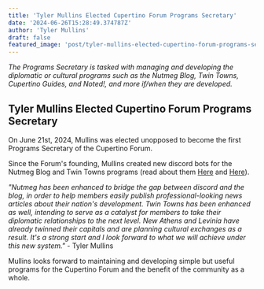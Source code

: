 ```yaml
---
title: 'Tyler Mullins Elected Cupertino Forum Programs Secretary'
date: '2024-06-26T15:28:49.374787Z'
author: 'Tyler Mullins'
draft: false
featured_image: 'post/tyler-mullins-elected-cupertino-forum-programs-secretary-2024-06-26-15-28-49.374787/CUPFL.png'
---
```


*The Programs Secretary is tasked with managing and developing the diplomatic or cultural programs such as the Nutmeg Blog, Twin Towns, Cupertino Guides, and Noted!, and more if/when they are developed.*
## Tyler Mullins Elected Cupertino Forum Programs Secretary

On June 21st, 2024, Mullins was elected unopposed to become the first Programs Secretary of the Cupertino Forum.

Since the Forum's founding, Mullins created new discord bots for the Nutmeg Blog and Twin Towns programs (read about them [Here](https://www.cupertino.forum/post/nutmeg-has-evolved--2024-06-04-19-08-15.269859/) and [Here](https://www.cupertino.forum/post/twin-towns-has-been-revived-and-improved--2024-06-13-19-32-57.442058/)). 

*"Nutmeg has been enhanced to bridge the gap between discord and the blog, in order to help members easily publish professional-looking news articles about their nation's development. Twin Towns has been enhanced as well, intending to serve as a catalyst for members to take their diplomatic relationships to the next level. New Athens and Levinia have already twinned their capitals and are planning cultural exchanges as a result. It's a strong start and I look forward to what we will achieve under this new system."*  - Tyler Mullins

Mullins looks forward to maintaining and developing simple but useful programs for the Cupertino Forum and the benefit of the community as a whole.

